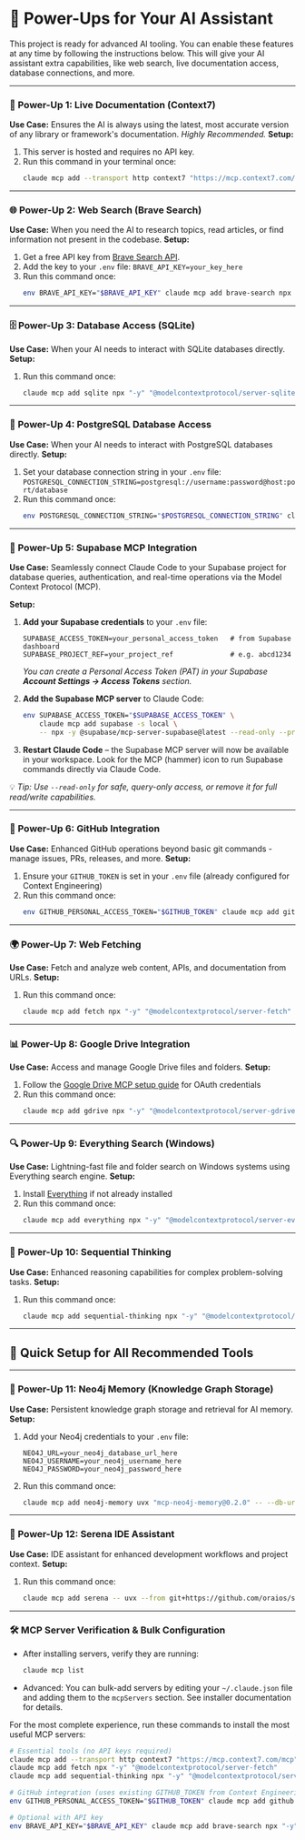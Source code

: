 # 🚀 Power-Ups for Your AI Assistant

This project is ready for advanced AI tooling. You can enable these features at any time by following the instructions below. This will give your AI assistant extra capabilities, like web search, live documentation access, database connections, and more.

---

### 🧠 Power-Up 1: Live Documentation (Context7)
**Use Case:** Ensures the AI is always using the latest, most accurate version of any library or framework's documentation. *Highly Recommended.*
**Setup:**
1.  This server is hosted and requires no API key.
2.  Run this command in your terminal once:
    ```bash
    claude mcp add --transport http context7 "https://mcp.context7.com/mcp"
    ```

---

### 🌐 Power-Up 2: Web Search (Brave Search)
**Use Case:** When you need the AI to research topics, read articles, or find information not present in the codebase.
**Setup:**
1.  Get a free API key from [Brave Search API](https://brave.com/search/api/).
2.  Add the key to your `.env` file: `BRAVE_API_KEY=your_key_here`
3.  Run this command once:
    ```bash
    env BRAVE_API_KEY="$BRAVE_API_KEY" claude mcp add brave-search npx "-y" "@modelcontextprotocol/server-brave-search"
    ```

---

### 🗄️ Power-Up 3: Database Access (SQLite)
**Use Case:** When your AI needs to interact with SQLite databases directly.
**Setup:**
1.  Run this command once:
    ```bash
    claude mcp add sqlite npx "-y" "@modelcontextprotocol/server-sqlite"
    ```

---

### 🐘 Power-Up 4: PostgreSQL Database Access
**Use Case:** When your AI needs to interact with PostgreSQL databases directly.
**Setup:**
1.  Set your database connection string in your `.env` file: `POSTGRESQL_CONNECTION_STRING=postgresql://username:password@host:port/database`
2.  Run this command once:
    ```bash
    env POSTGRESQL_CONNECTION_STRING="$POSTGRESQL_CONNECTION_STRING" claude mcp add postgres npx "-y" "@modelcontextprotocol/server-postgres"
    ```

---

### 🚀 Power-Up 5: Supabase MCP Integration  
**Use Case:** Seamlessly connect Claude Code to your Supabase project for database queries, authentication, and real-time operations via the Model Context Protocol (MCP).  

**Setup:**  
1. **Add your Supabase credentials** to your `.env` file:  
    ```env
    SUPABASE_ACCESS_TOKEN=your_personal_access_token   # from Supabase dashboard
    SUPABASE_PROJECT_REF=your_project_ref              # e.g. abcd1234
    ```
    *You can create a Personal Access Token (PAT) in your Supabase **Account Settings → Access Tokens** section.*  

2. **Add the Supabase MCP server** to Claude Code:  
    ```bash
    env SUPABASE_ACCESS_TOKEN="$SUPABASE_ACCESS_TOKEN" \
        claude mcp add supabase -s local \
        -- npx -y @supabase/mcp-server-supabase@latest --read-only --project-ref="$SUPABASE_PROJECT_REF"
    ```

3. **Restart Claude Code** – the Supabase MCP server will now be available in your workspace. Look for the MCP (hammer) icon to run Supabase commands directly via Claude Code.  

💡 *Tip: Use `--read-only` for safe, query-only access, or remove it for full read/write capabilities.*  



---

### 🐙 Power-Up 6: GitHub Integration
**Use Case:** Enhanced GitHub operations beyond basic git commands - manage issues, PRs, releases, and more.
**Setup:**
1.  Ensure your `GITHUB_TOKEN` is set in your `.env` file (already configured for Context Engineering)
2.  Run this command once:
    ```bash
    env GITHUB_PERSONAL_ACCESS_TOKEN="$GITHUB_TOKEN" claude mcp add github npx "-y" "@modelcontextprotocol/server-github"
    ```

---

### 🌍 Power-Up 7: Web Fetching
**Use Case:** Fetch and analyze web content, APIs, and documentation from URLs.
**Setup:**
1.  Run this command once:
    ```bash
    claude mcp add fetch npx "-y" "@modelcontextprotocol/server-fetch"
    ```

---

### 📊 Power-Up 8: Google Drive Integration
**Use Case:** Access and manage Google Drive files and folders.
**Setup:**
1.  Follow the [Google Drive MCP setup guide](https://github.com/modelcontextprotocol/servers/tree/main/src/gdrive) for OAuth credentials
2.  Run this command once:
    ```bash
    claude mcp add gdrive npx "-y" "@modelcontextprotocol/server-gdrive"
    ```

---

### 🔍 Power-Up 9: Everything Search (Windows)
**Use Case:** Lightning-fast file and folder search on Windows systems using Everything search engine.
**Setup:**
1.  Install [Everything](https://www.voidtools.com/) if not already installed
2.  Run this command once:
    ```bash
    claude mcp add everything npx "-y" "@modelcontextprotocol/server-everything"
    ```

---

### 📝 Power-Up 10: Sequential Thinking
**Use Case:** Enhanced reasoning capabilities for complex problem-solving tasks.
**Setup:**
1.  Run this command once:
    ```bash
    claude mcp add sequential-thinking npx "-y" "@modelcontextprotocol/server-sequential-thinking"
    ```

---

## 🎯 Quick Setup for All Recommended Tools
---

### 🧠 Power-Up 11: Neo4j Memory (Knowledge Graph Storage)
**Use Case:** Persistent knowledge graph storage and retrieval for AI memory.
**Setup:**
1. Add your Neo4j credentials to your `.env` file:
    ```
    NEO4J_URL=your_neo4j_database_url_here
    NEO4J_USERNAME=your_neo4j_username_here
    NEO4J_PASSWORD=your_neo4j_password_here
    ```
2. Run this command once:
    ```bash
    claude mcp add neo4j-memory uvx "mcp-neo4j-memory@0.2.0" -- --db-url "$NEO4J_URL" --username "$NEO4J_USERNAME" --password "$NEO4J_PASSWORD"
    ```

---

### 🤖 Power-Up 12: Serena IDE Assistant
**Use Case:** IDE assistant for enhanced development workflows and project context.
**Setup:**
1. Run this command once:
    ```bash
    claude mcp add serena -- uvx --from git+https://github.com/oraios/serena serena start-mcp-server --context ide-assistant --project $(pwd)
    ```

---

### 🛠️ MCP Server Verification & Bulk Configuration
- After installing servers, verify they are running:
    ```bash
    claude mcp list
    ```
- Advanced: You can bulk-add servers by editing your `~/.claude.json` file and adding them to the `mcpServers` section. See installer documentation for details.

For the most complete experience, run these commands to install the most useful MCP servers:

```bash
# Essential tools (no API keys required)
claude mcp add --transport http context7 "https://mcp.context7.com/mcp"
claude mcp add fetch npx "-y" "@modelcontextprotocol/server-fetch"
claude mcp add sequential-thinking npx "-y" "@modelcontextprotocol/server-sequential-thinking"

# GitHub integration (uses existing GITHUB_TOKEN from Context Engineering)
env GITHUB_PERSONAL_ACCESS_TOKEN="$GITHUB_TOKEN" claude mcp add github npx "-y" "@modelcontextprotocol/server-github"

# Optional with API key
env BRAVE_API_KEY="$BRAVE_API_KEY" claude mcp add brave-search npx "-y" "@modelcontextprotocol/server-brave-search"
```
